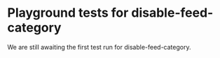 # Playground tests for disable-feed-category
We are still awaiting the first test run for disable-feed-category.
